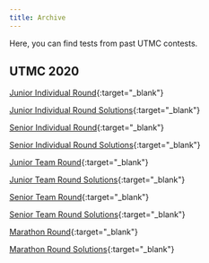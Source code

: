```yaml
---
title: Archive
---
```


Here, you can find tests from past UTMC contests.

## UTMC 2020

[Junior Individual Round](/files/UTMC_2020_Junior_Indiv.pdf){:target="_blank"}

[Junior Individual Round Solutions](/files/UTMC_Junior_Individual_Round_Solutions.pdf){:target="_blank"}



[Senior Individual Round](/files/UTMC_2020_Senior_Indiv.pdf){:target="_blank"}

[Senior Individual Round Solutions](/files/UTMC_Senior_Individual_Round_Solutions.pdf){:target="_blank"}



[Junior Team Round](/files/UTMC_2020_Junior_Team.pdf){:target="_blank"}

[Junior Team Round Solutions](/files/UTMC_Junior_Team_Round_Solutions.pdf){:target="_blank"}



[Senior Team Round](/files/UTMC_2020_Senior_Team.pdf){:target="_blank"}

[Senior Team Round Solutions](/files/UTMC_Senior_Team_Round_Solutions.pdf){:target="_blank"}



[Marathon Round](/files/UTMC_2020_Marathon.pdf){:target="_blank"}

[Marathon Round Solutions](/files/UTMC_Marathon_Round_Solutions(1).pdf){:target="_blank"}


